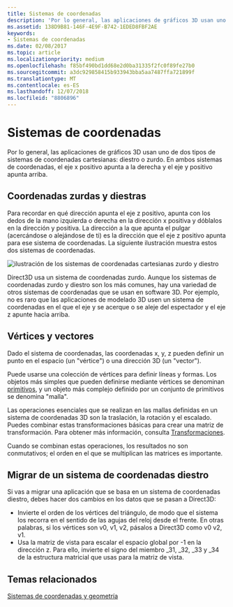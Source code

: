 ```yaml
---
title: Sistemas de coordenadas
description: 'Por lo general, las aplicaciones de gráficos 3D usan uno de dos tipos de sistemas de coordenadas cartesianas: diestro o zurdo. En ambos sistemas de coordenadas, el eje x positivo apunta a la derecha y el eje y positivo apunta arriba.'
ms.assetid: 138D9B81-146F-4E9F-B742-1EDED8FBF2AE
keywords:
- Sistemas de coordenadas
ms.date: 02/08/2017
ms.topic: article
ms.localizationpriority: medium
ms.openlocfilehash: f85bf490bd1dd68e2d0ba31335f2fc0f89fe27b0
ms.sourcegitcommit: a3dc929858415b933943bba5aa7487ffa721899f
ms.translationtype: MT
ms.contentlocale: es-ES
ms.lasthandoff: 12/07/2018
ms.locfileid: "8806896"
---
```

# <a name="coordinate-systems"></a>Sistemas de coordenadas


Por lo general, las aplicaciones de gráficos 3D usan uno de dos tipos de sistemas de coordenadas cartesianas: diestro o zurdo. En ambos sistemas de coordenadas, el eje x positivo apunta a la derecha y el eje y positivo apunta arriba.

## <a name="span-idleftandrighthandedcoordinatesspanspan-idleftandrighthandedcoordinatesspanspan-idleftandrighthandedcoordinatesspanleft-and-right-handed-coordinates"></a><span id="Left_and_right_handed_coordinates"></span><span id="left_and_right_handed_coordinates"></span><span id="LEFT_AND_RIGHT_HANDED_COORDINATES"></span>Coordenadas zurdas y diestras


Para recordar en qué dirección apunta el eje z positivo, apunta con los dedos de la mano izquierda o derecha en la dirección x positiva y dóblalos en la dirección y positiva. La dirección a la que apunta el pulgar (acercándose o alejándose de ti) es la dirección que el eje z positivo apunta para ese sistema de coordenadas. La siguiente ilustración muestra estos dos sistemas de coordenadas.

![ilustración de los sistemas de coordenadas cartesianas zurdo y diestro](images/leftrght.png)

Direct3D usa un sistema de coordenadas zurdo. Aunque los sistemas de coordenadas zurdo y diestro son los más comunes, hay una variedad de otros sistemas de coordenadas que se usan en software 3D. Por ejemplo, no es raro que las aplicaciones de modelado 3D usen un sistema de coordenadas en el que el eje y se acerque o se aleje del espectador y el eje z apunte hacia arriba.

## <a name="span-idverticesandvectorsspanspan-idverticesandvectorsspanspan-idverticesandvectorsspanvertices-and-vectors"></a><span id="Vertices_and_vectors"></span><span id="vertices_and_vectors"></span><span id="VERTICES_AND_VECTORS"></span>Vértices y vectores


Dado el sistema de coordenadas, las coordenadas x, y, z pueden definir un punto en el espacio (un "vértice") o una dirección 3D (un "vector").

Puede usarse una colección de vértices para definir líneas y formas. Los objetos más simples que pueden definirse mediante vértices se denominan [primitivos](primitives.md), y un objeto más complejo definido por un conjunto de primitivos se denomina "malla".

Las operaciones esenciales que se realizan en las mallas definidas en un sistema de coordenadas 3D son la traslación, la rotación y el escalado. Puedes combinar estas transformaciones básicas para crear una matriz de transformación. Para obtener más información, consulta [Transformaciones](transforms.md).

Cuando se combinan estas operaciones, los resultados no son conmutativos; el orden en el que se multiplican las matrices es importante.

## <a name="span-idportingfromaright-handedcoordinatesystemspanspan-idportingfromaright-handedcoordinatesystemspanspan-idportingfromaright-handedcoordinatesystemspanporting-from-a-right-handed-coordinate-system"></a><span id="Porting_from_a_right-handed_coordinate_system"></span><span id="porting_from_a_right-handed_coordinate_system"></span><span id="PORTING_FROM_A_RIGHT-HANDED_COORDINATE_SYSTEM"></span>Migrar de un sistema de coordenadas diestro


Si vas a migrar una aplicación que se basa en un sistema de coordenadas diestro, debes hacer dos cambios en los datos que se pasan a Direct3D:

-   Invierte el orden de los vértices del triángulo, de modo que el sistema los recorra en el sentido de las agujas del reloj desde el frente. En otras palabras, si los vértices son v0, v1, v2, pásalos a Direct3D como v0 v2, v1.
-   Usa la matriz de vista para escalar el espacio global por -1 en la dirección z. Para ello, invierte el signo del miembro \_31, \_32, \_33 y \_34 de la estructura matricial que usas para la matriz de vista.

## <a name="span-idrelated-topicsspanrelated-topics"></a><span id="related-topics"></span>Temas relacionados


[Sistemas de coordenadas y geometría](coordinate-systems-and-geometry.md)

 

 




